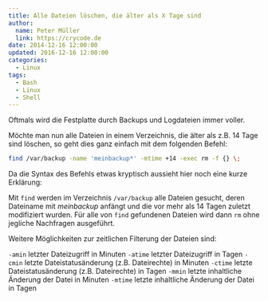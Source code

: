 ```yaml
---
title: Alle Dateien löschen, die älter als X Tage sind
author:
  name: Peter Müller
  link: https://crycode.de
date: 2014-12-16 12:00:00
updated: 2016-12-16 12:00:00
categories:
  - Linux
tags:
  - Bash
  - Linux
  - Shell
---
```



Oftmals wird die Festplatte durch Backups und Logdateien immer voller.

Möchte man nun alle Dateien in einem Verzeichnis, die älter als z.B. 14 Tage sind löschen, so geht dies ganz einfach mit dem folgenden Befehl:

```sh Beispiel um Dateien älter als 14 Tage zu löschen
find /var/backup -name 'meinbackup*' -mtime +14 -exec rm -f {} \;
```

<!-- more -->

Da die Syntax des Befehls etwas kryptisch aussieht hier noch eine kurze Erklärung:

Mit `find` werden im Verzeichnis `/var/backup` alle Dateien gesucht, deren Dateiname mit *meinbackup* anfängt und die vor mehr als 14 Tagen zuletzt modifiziert wurden. Für alle von `find` gefundenen Dateien wird dann `rm` ohne jegliche Nachfragen ausgeführt.

Weitere Möglichkeiten zur zeitlichen Filterung der Dateien sind:

`-amin` letzter Dateizugriff in Minuten
`-atime` letzter Dateizugriff in Tagen
`-cmin` letzte Dateistatusänderung (z.B. Dateirechte) in Minuten
`-ctime` letzte Dateistatusänderung (z.B. Dateirechte) in Tagen
`-mmin` letzte inhaltliche Änderung der Datei in Minuten
`-mtime` letzte inhaltliche Änderung der Datei in Tagen
